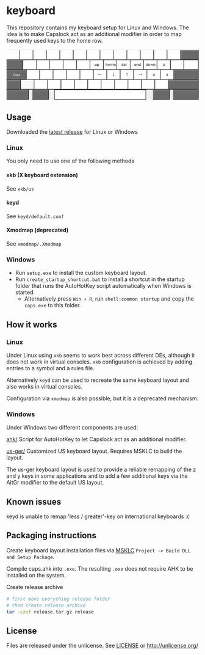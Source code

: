 # keyboard

This repository contains my keyboard setup for Linux and Windows. The idea is to make Capslock act as an additional modifier in order to map frequently used keys to the home row.

![alt text](keyboard.png "CapsLock functionality overview")

## Usage

Downloaded the [latest release](https://github.com/schmittl/keyboard/releases/latest) for Linux or Windows

### Linux

You only need to use one of the following methods

#### xkb (X keyboard extension)

See `xkb/us`

#### keyd

See `keyd/default.conf`

#### Xmodmap (deprecated)

See `xmodmap/.Xmodmap`

### Windows

* Run `setup.exe` to install the custom keyboard layout.
* Run `create_startup_shortcut.bat` to install a shortcut in the startup folder that runs the AutoHotKey script automatically when Windows is started.
    * Alternatively press `Win + R`, run `shell:common startup` and copy the `caps.exe` to this folder.

## How it works

### Linux

Under Linux using `xkb` seems to work best across different DEs, although it does not work in virtual consoles. `xkb` configuration is achieved by adding entries to a symbol and a rules file.

Alternatively `keyd` can be used to recreate the same keyboard layout and also works in virtual consoles. 

Configuration via `xmodmap` is also possible, but it is a deprecated mechanism.

### Windows

Under Windows two different components are used:

[ahk/](windows/ahk/) Script for AutoHotKey to let Capslock act as an additional modifier.

[us-ger/](windows/us-ger/) Customized US keyboard layout. Requires MSKLC to build the layout.

The us-ger keyboard layout is used to provide a reliable remapping of the z and y keys in some applications and to add a few additional keys via the AltGr modifier to the default US layout.

## Known issues

keyd is unable to remap 'less / greater'-key on international keyboards :(

## Packaging instructions

Create keyboard layout installation files via [MSKLC](https://www.microsoft.com/en-us/download/details.aspx?id=102134) `Project -> Build DLL and Setup Package`.

Compile caps.ahk into `.exe`. The resulting `.exe` does not require AHK to be installed on the system.

Create release archive
```bash
# first move everything release folder
# then create release archive
tar -czvf release.tar.gz release
```

## License

Files are released under the unlicense. See [LICENSE](LICENSE) or http://unlicense.org/
